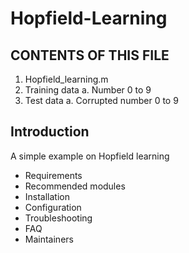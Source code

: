 # Hopfield-Learning

CONTENTS OF THIS FILE
---------------------
1. Hopfield_learning.m
2. Training data
a. Number 0 to 9
3. Test data
a. Corrupted number 0 to 9

Introduction
---------------------
A simple example on Hopfield learning 
 * Requirements
 * Recommended modules
 * Installation
 * Configuration
 * Troubleshooting
 * FAQ
 * Maintainers
